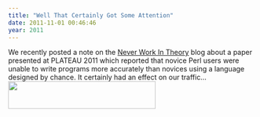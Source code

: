 ```yaml
---
title: "Well That Certainly Got Some Attention"
date: 2011-11-01 00:46:46
year: 2011
---
```

We recently posted a note on the <a href="http://www.neverworkintheory.org/?p=197">Never Work In Theory</a> blog about a paper presented at PLATEAU 2011 which reported that novice Perl users were unable to write programs more accurately than novices using a language designed by chance. It certainly had an effect on our traffic…
<img title="analytics" src="{{'/files/2011/11/analytics-300x56.png' | relative_url}}" alt="" width="300" height="56" />
